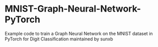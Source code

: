 # MNIST-Graph-Neural-Network-PyTorch

Example code to train a Graph Neural Network on the MNIST dataset in PyTorch for Digit Classification maintained by sunxb